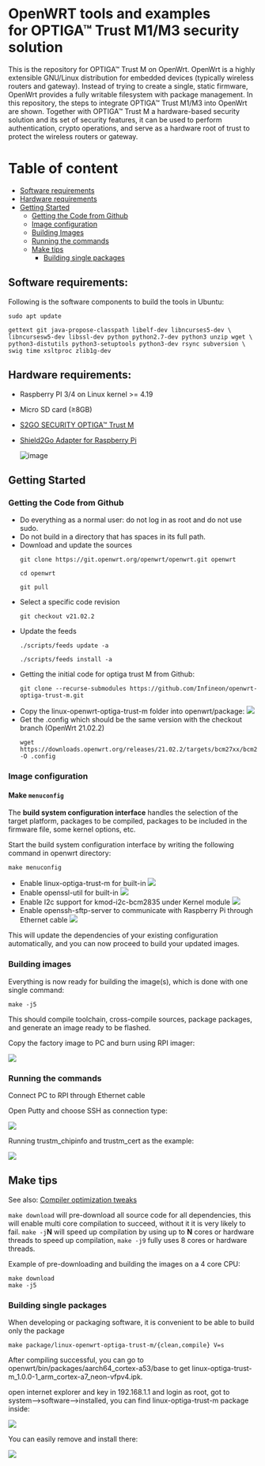 # OpenWRT tools and examples</br> for OPTIGA™ Trust M1/M3 security solution

This is the repository for OPTIGA™ Trust M on OpenWrt. OpenWrt is a highly extensible GNU/Linux distribution for embedded devices (typically wireless routers and gateway).  Instead of trying to create a single, static firmware, OpenWrt provides a fully writable filesystem with package management. In this repository, the steps to integrate OPTIGA™ Trust M1/M3 into OpenWrt are shown. Together with OPTIGA™ Trust M a hardware-based security solution and its set of security features, it can be used to perform authentication, crypto operations,  and serve as a hardware root of trust to protect the wireless routers or gateway.

# Table of content

* [Software requirements](#software-requirements)
* [Hardware requirements](#hardware-requirements)
* [Getting Started](#getting-started)
   * [Getting the Code from Github](#getting-the-code-from-github)
   * [Image configuration](#image-configuration)
   * [Building Images](#building-images)
   * [Running the commands](#running-the-commands)
   * [Make tips](#make-tips)
      * [Building single packages](#building-single-packages)

## Software requirements:

Following is the software components to build the tools in Ubuntu:

```
sudo apt update
```

```sudo apt install build-essential ccache ecj fastjar file g++ gawk \
gettext git java-propose-classpath libelf-dev libncurses5-dev \
libncursesw5-dev libssl-dev python python2.7-dev python3 unzip wget \
python3-distutils python3-setuptools python3-dev rsync subversion \
swig time xsltproc zlib1g-dev 
```

## Hardware requirements:

- Raspberry PI 3/4 on Linux kernel >= 4.19

- Micro SD card (≥8GB)

- [S2GO SECURITY OPTIGA™ Trust M](https://www.infineon.com/cms/en/product/evaluation-boards/s2go-security-optiga-m/)

- [Shield2Go Adapter for Raspberry Pi](https://www.infineon.com/cms/en/product/evaluation-boards/s2go-adapter-rasp-pi-iot/)

  ![image](https://user-images.githubusercontent.com/12692378/193815251-a29fc0dd-be7c-42e0-be4d-b0f42ac4e534.png)

## Getting Started

### Getting the Code from Github

- Do everything as a normal user: do not log in as root and do not use sudo.
- Do not build in a directory that has spaces in its full path.
- Download and update the sources
  ```
  git clone https://git.openwrt.org/openwrt/openwrt.git openwrt
  ```
  ```
  cd openwrt
  ```
  ```
  git pull
  ```
- Select a specific code revision
  ```
  git checkout v21.02.2
  ```
- Update the feeds
  ```
  ./scripts/feeds update -a
  ```
  ```
  ./scripts/feeds install -a
  ```
- Getting the initial code for optiga trust M from Github:
  ```
  git clone --recurse-submodules https://github.com/Infineon/openwrt-optiga-trust-m.git
  ```
- Copy the linux-openwrt-optiga-trust-m folder into openwrt/package:
  ![](/pictures/linux-openwrt-optiga-trust-m.png)
- Get the .config which should be the same version with the checkout branch (OpenWrt 21.02.2)
  ```
  wget https://downloads.openwrt.org/releases/21.02.2/targets/bcm27xx/bcm2710/config.buildinfo -O .config
  ```

### Image configuration

#### Make `menuconfig`

The **build system configuration interface** handles the selection of the target platform, packages to be compiled, packages to be included in the firmware file, some kernel options, etc.

Start the build system configuration interface by writing the following command in openwrt directory:

  ```
  make menuconfig
  ```
- Enable linux-optiga-trust-m for built-in
  ![](/pictures/configure-linux-optiga-package.png)
- Enable openssl-util for built-in
  ![](/pictures/configure-linux-optiga-package1.png)
- Enable  I2c support for kmod-i2c-bcm2835 under Kernel module
  ![](/pictures/configure-linux-optiga-package2.png)
- Enable openssh-sftp-server to communicate with Raspberry Pi through Ethernet cable
  ![](/pictures/configure-linux-optiga-package-ssh.png)

This will update the dependencies of your existing configuration automatically, and you can now proceed to build your updated images.

### Building images

Everything is now ready for building the image(s), which is done with one single command:

```
make -j5
```

This should compile toolchain, cross-compile sources, package packages, and generate an image ready to be flashed.

Copy the factory image to PC and burn using RPI imager:

![](/pictures/configure-linux-optiga-package3.png)

### Running the commands

Connect PC to RPI through Ethernet cable

Open Putty  and choose SSH as connection type:

![](/pictures/putty_SSH.png)

Running trustm_chipinfo and trustm_cert as the example:

![](/pictures/trustm_chipinfo.png)

## Make tips

See also: [Compiler optimization tweaks](https://forum.openwrt.org/viewtopic.php?id=35323)

`make download` will pre-download all source code for all dependencies, this will enable multi core compilation to succeed, without it it is very likely to fail. `make -j`**N** will speed up compilation by using up to **N** cores or hardware threads to speed up compilation, `make -j9` fully uses 8 cores or hardware threads.

Example of pre-downloading and building the images on a 4 core CPU:

```
make download 
make -j5
```

### Building single packages

When developing or packaging software, it is convenient to be able to build only the package 

```
make package/linux-openwrt-optiga-trust-m/{clean,compile} V=s
```

After compiling successful, you can go to openwrt/bin/packages/aarch64_cortex-a53/base to get linux-optiga-trust-m_1.0.0-1_arm_cortex-a7_neon-vfpv4.ipk.

open internet explorer and key in 192.168.1.1 and login as root, got to system-->software-->installed, you can find linux-optiga-trust-m package inside:

![](/pictures/luci.png)

You can easily remove and install there:

![](/pictures/install.png)



